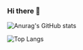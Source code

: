 ### Hi there 👋

![Anurag's GitHub stats](https://github-readme-stats.vercel.app/api?username=otaaaviio&icons=true&theme=tokyonight)

![Top Langs](https://github-readme-stats.vercel.app/api/top-langs/?username=otaaaviio&layout=compact)
<!--
**otaaaviio/otaaaviio** is a ✨ _special_ ✨ repository because its `README.md` (this file) appears on your GitHub profile.

Here are some ideas to get you started:

- 🔭 I’m currently working on ...
- 🌱 I’m currently learning ...
- 👯 I’m looking to collaborate on ...
- 🤔 I’m looking for help with ...
- 💬 Ask me about ...
- 📫 How to reach me: ...
- 😄 Pronouns: ...
- ⚡ Fun fact: ...
-->
